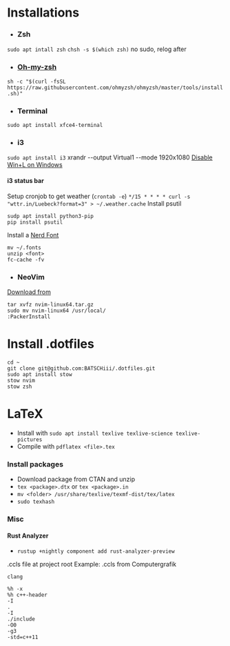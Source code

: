 # Installations

- ### Zsh
`sudo apt intall zsh`
`chsh -s $(which zsh)` no sudo, relog after


- ### [Oh-my-zsh](https://github.com/ohmyzsh/ohmyzsh)
`sh -c "$(curl -fsSL https://raw.githubusercontent.com/ohmyzsh/ohmyzsh/master/tools/install.sh)"`

- ### Terminal
`sudo apt install xfce4-terminal`

- ### i3
`sudo apt install i3`
xrandr --output Virtual1 --mode 1920x1080
[Disable Win+L on Windows](https://superuser.com/questions/1059511/how-to-disable-winl-in-windows-10)

#### i3 status bar
Setup cronjob to get weather (`crontab -e`)
`*/15 * * * * curl -s "wttr.in/Luebeck?format=3" > ~/.weather.cache`
Install psutil
```
sudp apt install python3-pip
pip install psutil
```
Install a [Nerd Font](https://www.nerdfonts.com/font-downloads)
```
mv ~/.fonts
unzip <font>
fc-cache -fv
```



- ### NeoVim
[Download from](https://github.com/neovim/neovim/releases/)
```
tar xvfz nvim-linux64.tar.gz
sudo mv nvim-linux64 /usr/local/
:PackerInstall
```

# Install .dotfiles
```
cd ~
git clone git@github.com:BATSCHiii/.dotfiles.git
sudo apt install stow
stow nvim
stow zsh
```


# LaTeX
- Install with
`sudo apt install texlive texlive-science texlive-pictures`
- Compile with 
`pdflatex <file>.tex`

### Install packages
- Download package from CTAN and unzip
- `tex <package>.dtx` or `tex <package>.in`
- `mv <folder> /usr/share/texlive/texmf-dist/tex/latex`
- `sudo texhash`


### Misc
#### Rust Analyzer
- `rustup +nightly component add rust-analyzer-preview`

.ccls file at project root
Example: .ccls from Computergrafik
```
clang

%h -x
%h c++-header
-I
.
-I
./include
-O0 
-g3  
-std=c++11
```
